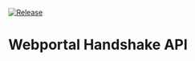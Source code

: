 [![Release](https://github.com/SkynetLabs/webportal-handshake-api/actions/workflows/ci_release.yml/badge.svg)](https://github.com/SkynetLabs/webportal-handshake-api/actions/workflows/ci_release.yml)

# Webportal Handshake API

